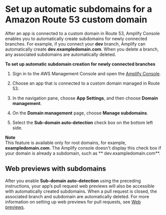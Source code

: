 # Set up automatic subdomains for a Amazon Route 53 custom domain<a name="to-set-up-automatic-subdomains-for-a-Route-53-custom-domain"></a>

After an app is connected to a custom domain in Route 53, Amplify Console enables you to automatically create subdomains for newly connected branches\. For example, if you connect your **dev** branch, Amplify can automatically create **dev\.exampledomain\.com**\. When you delete a branch, any associated subdomains are automatically deleted\. 

**To set up automatic subdomain creation for newly connected branches**

1. Sign in to the AWS Management Console and open the [Amplify Console](https://console.aws.amazon.com/amplify/)\.

1. Choose an app that is connected to a custom domain managed in Route 53\.

1. In the navigation pane, choose **App Settings**, and then choose **Domain management**\.

1. On the **Domain management** page, choose **Manage subdomains**\.

1. Select the **Sub\-domain auto\-detection** check box on the bottom left side\.

**Note**  
This feature is available only for root domains, for example, **exampledomain\.com**\. The Amplify console doesn't display this check box if your domain is already a subdomain, such as ** dev\.exampledomain\.com**\.

## Web previews with subdomains<a name="web-previews-on-subdomains"></a>

After you enable **Sub\-domain auto\-detection** using the preceding instructions, your app’s pull request web previews will also be accessible with automatically created subdomains\. When a pull request is closed, the associated branch and subdomain are automatically deleted\. For more information on setting up web previews for pull requests, see [Web previews](pr-previews.md)\.